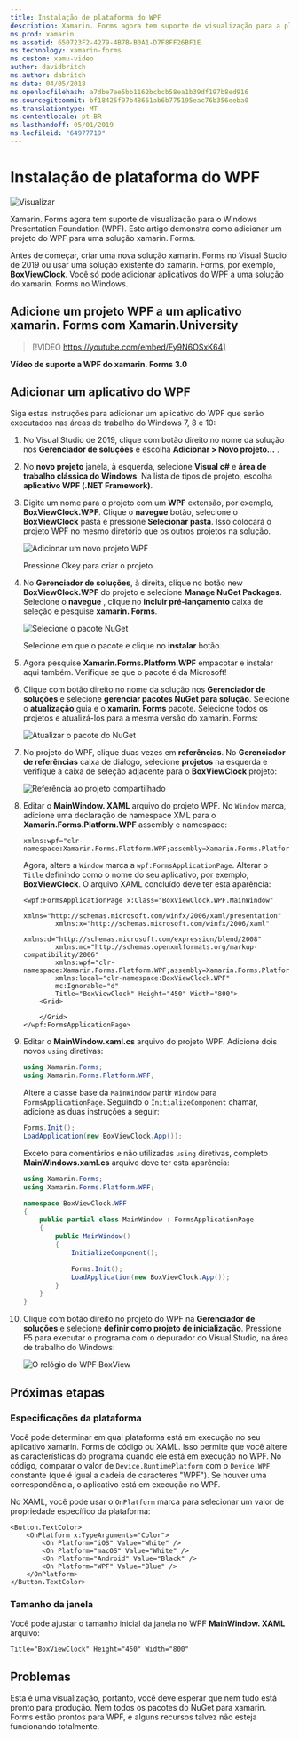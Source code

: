 ```yaml
---
title: Instalação de plataforma do WPF
description: Xamarin. Forms agora tem suporte de visualização para a plataforma do WPF
ms.prod: xamarin
ms.assetid: 650723F2-4279-4B7B-B0A1-D7F8FF26BF1E
ms.technology: xamarin-forms
ms.custom: xamu-video
author: davidbritch
ms.author: dabritch
ms.date: 04/05/2018
ms.openlocfilehash: a7dbe7ae5bb1162bcbcb58ea1b39df197b8ed916
ms.sourcegitcommit: bf18425f97b48661ab6b775195eac76b356eeba0
ms.translationtype: MT
ms.contentlocale: pt-BR
ms.lasthandoff: 05/01/2019
ms.locfileid: "64977719"
---
```

# <a name="wpf-platform-setup"></a>Instalação de plataforma do WPF

![Visualizar](~/media/shared/preview.png)

Xamarin. Forms agora tem suporte de visualização para o Windows Presentation Foundation (WPF). Este artigo demonstra como adicionar um projeto do WPF para uma solução xamarin. Forms.

Antes de começar, criar uma nova solução xamarin. Forms no Visual Studio de 2019 ou usar uma solução existente do xamarin. Forms, por exemplo, [ **BoxViewClock**](https://developer.xamarin.com/samples/xamarin-forms/BoxView/BoxViewClock/). Você só pode adicionar aplicativos do WPF a uma solução do xamarin. Forms no Windows.

## <a name="add-a-wpf-project-to-a-xamarinforms-app-with-xamarinuniversity"></a>Adicione um projeto WPF a um aplicativo xamarin. Forms com Xamarin.University

> [!VIDEO https://youtube.com/embed/Fy9N6OSxK64]

**Vídeo de suporte a WPF do xamarin. Forms 3.0**

## <a name="adding-a-wpf-app"></a>Adicionar um aplicativo do WPF

Siga estas instruções para adicionar um aplicativo do WPF que serão executados nas áreas de trabalho do Windows 7, 8 e 10:

1. No Visual Studio de 2019, clique com botão direito no nome da solução nos **Gerenciador de soluções** e escolha **Adicionar > Novo projeto...** .

2. No **novo projeto** janela, à esquerda, selecione **Visual c#** e **área de trabalho clássica do Windows**. Na lista de tipos de projeto, escolha **aplicativo WPF (.NET Framework)**. 

3. Digite um nome para o projeto com um **WPF** extensão, por exemplo, **BoxViewClock.WPF**. Clique o **navegue** botão, selecione o **BoxViewClock** pasta e pressione **Selecionar pasta**. Isso colocará o projeto WPF no mesmo diretório que os outros projetos na solução.

    ![Adicionar um novo projeto WPF](wpf-images/add-new-project.png "adicionar um novo projeto WPF")

    Pressione Okey para criar o projeto.

4. No **Gerenciador de soluções**, à direita, clique no botão new **BoxViewClock.WPF** do projeto e selecione **Manage NuGet Packages**. Selecione o **navegue** , clique no **incluir pré-lançamento** caixa de seleção e pesquise **xamarin. Forms**.

    ![Selecione o pacote NuGet](wpf-images/select-nuget-package.png "selecione o pacote NuGet")

    Selecione em que o pacote e clique no **instalar** botão.

5. Agora pesquise **Xamarin.Forms.Platform.WPF** empacotar e instalar aqui também. Verifique se que o pacote é da Microsoft!

6. Clique com botão direito no nome da solução nos **Gerenciador de soluções** e selecione **gerenciar pacotes NuGet para solução**. Selecione o **atualização** guia e o **xamarin. Forms** pacote. Selecione todos os projetos e atualizá-los para a mesma versão do xamarin. Forms:

    ![Atualizar o pacote do NuGet](wpf-images/update-nuget-package.png "atualizar o pacote NuGet") 

7. No projeto do WPF, clique duas vezes em **referências**. No **Gerenciador de referências** caixa de diálogo, selecione **projetos** na esquerda e verifique a caixa de seleção adjacente para o **BoxViewClock** projeto:

    ![Referência ao projeto compartilhado](wpf-images/reference-shared-project.png "referência ao projeto compartilhado")

8. Editar o **MainWindow. XAML** arquivo do projeto WPF. No `Window` marca, adicione uma declaração de namespace XML para o **Xamarin.Forms.Platform.WPF** assembly e namespace:

    ```xaml
    xmlns:wpf="clr-namespace:Xamarin.Forms.Platform.WPF;assembly=Xamarin.Forms.Platform.WPF"
    ```

    Agora, altere a `Window` marca a `wpf:FormsApplicationPage`. Alterar o `Title` definindo como o nome do seu aplicativo, por exemplo, **BoxViewClock**. O arquivo XAML concluído deve ter esta aparência:

    ```xaml
    <wpf:FormsApplicationPage x:Class="BoxViewClock.WPF.MainWindow"
            xmlns="http://schemas.microsoft.com/winfx/2006/xaml/presentation"
            xmlns:x="http://schemas.microsoft.com/winfx/2006/xaml"
            xmlns:d="http://schemas.microsoft.com/expression/blend/2008"
            xmlns:mc="http://schemas.openxmlformats.org/markup-compatibility/2006"
            xmlns:wpf="clr-namespace:Xamarin.Forms.Platform.WPF;assembly=Xamarin.Forms.Platform.WPF"
            xmlns:local="clr-namespace:BoxViewClock.WPF"
            mc:Ignorable="d"
            Title="BoxViewClock" Height="450" Width="800">
        <Grid>
        
        </Grid>
    </wpf:FormsApplicationPage>
    ```

9. Editar o **MainWindow.xaml.cs** arquivo do projeto WPF. Adicione dois novos `using` diretivas:

    ```csharp
    using Xamarin.Forms;
    using Xamarin.Forms.Platform.WPF;
    ```

    Altere a classe base da `MainWindow` partir `Window` para `FormsApplicationPage`. Seguindo o `InitializeComponent` chamar, adicione as duas instruções a seguir:

    ```csharp
    Forms.Init();
    LoadApplication(new BoxViewClock.App());
    ```
    
    Exceto para comentários e não utilizadas `using` diretivas, completo **MainWindows.xaml.cs** arquivo deve ter esta aparência:

    ```csharp
    using Xamarin.Forms;
    using Xamarin.Forms.Platform.WPF;

    namespace BoxViewClock.WPF
    {
        public partial class MainWindow : FormsApplicationPage
        {
            public MainWindow()
            {
                InitializeComponent();

                Forms.Init();
                LoadApplication(new BoxViewClock.App());
            }
        }
    }
    ```

10. Clique com botão direito no projeto do WPF na **Gerenciador de soluções** e selecione **definir como projeto de inicialização**. Pressione F5 para executar o programa com o depurador do Visual Studio, na área de trabalho do Windows:

    ![O relógio do WPF BoxView](wpf-images/wpf-boxviewclock.png "BoxView relógio do WPF" )

## <a name="next-steps"></a>Próximas etapas

### <a name="platform-specifics"></a>Especificações da plataforma

Você pode determinar em qual plataforma está em execução no seu aplicativo xamarin. Forms de código ou XAML. Isso permite que você altere as características do programa quando ele está em execução no WPF. No código, comparar o valor de `Device.RuntimePlatform` com o `Device.WPF` constante (que é igual a cadeia de caracteres "WPF"). Se houver uma correspondência, o aplicativo está em execução no WPF.

No XAML, você pode usar o `OnPlatform` marca para selecionar um valor de propriedade específico da plataforma:

```xaml
<Button.TextColor>
    <OnPlatform x:TypeArguments="Color">
        <On Platform="iOS" Value="White" />
        <On Platform="macOS" Value="White" />
        <On Platform="Android" Value="Black" />
        <On Platform="WPF" Value="Blue" />
    </OnPlatform>
</Button.TextColor>
```

### <a name="window-size"></a>Tamanho da janela

Você pode ajustar o tamanho inicial da janela no WPF **MainWindow. XAML** arquivo:

```xaml
Title="BoxViewClock" Height="450" Width="800"
```

## <a name="issues"></a>Problemas

Esta é uma visualização, portanto, você deve esperar que nem tudo está pronto para produção. Nem todos os pacotes do NuGet para xamarin. Forms estão prontos para WPF, e alguns recursos talvez não esteja funcionando totalmente.

